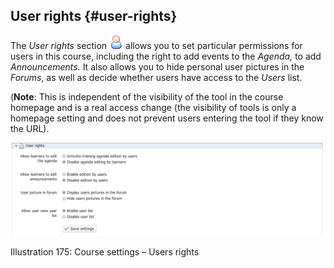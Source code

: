 ## User rights {#user-rights}

The _User rights_ section ![](../assets/graphics325.png) allows you to set particular permissions for users in this course, including the right to add events to the _Agenda,_ to add _Announcements._ It also allows you to hide personal user pictures in the _Forums_, as well as decide whether users have access to the _Users_ list.

(**Note**: This is independent of the visibility of the tool in the course homepage and is a real access change (the visibility of tools is only a homepage setting and does not prevent users entering the tool if they know the URL).

![](../assets/images244.png)

Illustration 175: Course settings – Users rights